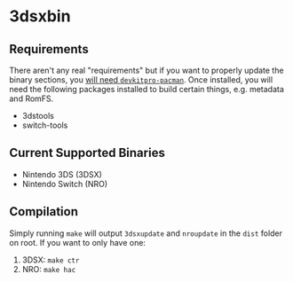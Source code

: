 # 3dsxbin

## Requirements
There aren't any real "requirements" but if you want to properly update the binary sections, you [will need `devkitpro-pacman`](https://devkitpro.org/wiki/devkitPro_pacman). Once installed, you will need the following packages installed to build certain things, e.g. metadata and RomFS.

- 3dstools
- switch-tools

## Current Supported Binaries
- Nintendo 3DS (3DSX)
- Nintendo Switch (NRO)

## Compilation
Simply running `make` will output `3dsxupdate` and `nroupdate` in the `dist` folder on root. If you want to only have one:
1. 3DSX: `make ctr`
2. NRO: `make hac`
